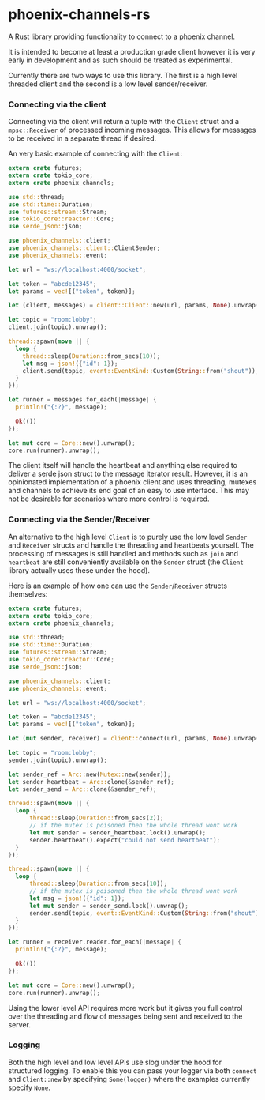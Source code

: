 # phoenix-channels-rs

A Rust library providing functionality to connect to a phoenix channel.

It is intended to become at least a production grade client however it is very early in development
and as such should be treated as experimental.

Currently there are two ways to use this library. The first is a high level threaded client
and the second is a low level sender/receiver.


### Connecting via the client

Connecting via the client will return a tuple with the `Client` struct and a `mpsc::Receiver` of
processed incoming messages. This allows for messages to be received in a separate thread if desired.

An very basic example of connecting with the `Client`:

```rust
extern crate futures;
extern crate tokio_core;
extern crate phoenix_channels;

use std::thread;
use std::time::Duration;
use futures::stream::Stream;
use tokio_core::reactor::Core;
use serde_json::json;

use phoenix_channels::client;
use phoenix_channels::client::ClientSender;
use phoenix_channels::event;

let url = "ws://localhost:4000/socket";

let token = "abcde12345";
let params = vec![("token", token)];

let (client, messages) = client::Client::new(url, params, None).unwrap();

let topic = "room:lobby";
client.join(topic).unwrap();

thread::spawn(move || {
  loop {
    thread::sleep(Duration::from_secs(10));
    let msg = json!({"id": 1});
    client.send(topic, event::EventKind::Custom(String::from("shout")), &msg);
  }
});

let runner = messages.for_each(|message| {
  println!("{:?}", message);

  Ok(())
});

let mut core = Core::new().unwrap();
core.run(runner).unwrap();
```

The client itself will handle the heartbeat and anything else required to deliver a serde json struct
to the message iterator result. However, it is an opinionated implementation of a phoenix client and
uses threading, mutexes and channels to achieve its end goal of an easy to use interface. This may not
be desirable for scenarios where more control is required.


### Connecting via the Sender/Receiver

An alternative to the high level `Client` is to purely use the low level `Sender` and `Receiver` structs
and handle the threading and heartbeats yourself. The processing of messages is still handled and methods such
as `join` and `heartbeat` are still conveniently available on the `Sender` struct (the `Client` library
actually uses these under the hood).

Here is an example of how one can use the `Sender`/`Receiver` structs themselves:

```rust
extern crate futures;
extern crate tokio_core;
extern crate phoenix_channels;

use std::thread;
use std::time::Duration;
use futures::stream::Stream;
use tokio_core::reactor::Core;
use serde_json::json;

use phoenix_channels::client;
use phoenix_channels::event;

let url = "ws://localhost:4000/socket";

let token = "abcde12345";
let params = vec![("token", token)];

let (mut sender, receiver) = client::connect(url, params, None).unwrap();

let topic = "room:lobby";
sender.join(topic).unwrap();

let sender_ref = Arc::new(Mutex::new(sender));
let sender_heartbeat = Arc::clone(&sender_ref);
let sender_send = Arc::clone(&sender_ref);

thread::spawn(move || {
  loop {
      thread::sleep(Duration::from_secs(2));
      // if the mutex is poisoned then the whole thread wont work
      let mut sender = sender_heartbeat.lock().unwrap();
      sender.heartbeat().expect("could not send heartbeat");
  }
});

thread::spawn(move || {
  loop {
      thread::sleep(Duration::from_secs(10));
      // if the mutex is poisoned then the whole thread wont work
      let msg = json!({"id": 1});
      let mut sender = sender_send.lock().unwrap();
      sender.send(topic, event::EventKind::Custom(String::from("shout")), &msg).expect("could not send message");
  }
});

let runner = receiver.reader.for_each(|message| {
  println!("{:?}", message);

  Ok(())
});

let mut core = Core::new().unwrap();
core.run(runner).unwrap();
```

Using the lower level API requires more work but it gives you full control over the threading and flow of
messages being sent and received to the server.


### Logging

Both the high level and low level APIs use slog under the hood for structured logging. To enable this
you can pass your logger via both `connect` and `Client::new` by specifying `Some(logger)` where the
examples currently specify `None`.
